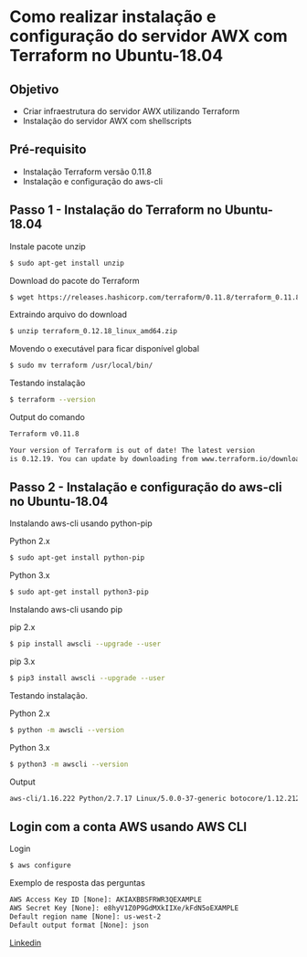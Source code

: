 # Como realizar instalação e configuração do servidor AWX com Terraform no Ubuntu-18.04

Objetivo
---
- Criar infraestrutura do servidor AWX utilizando Terraform
- Instalação do servidor AWX com shellscripts

Pré-requisito
---
- Instalação Terraform versão 0.11.8
- Instalação e configuração do aws-cli 

Passo 1 - Instalação do Terraform no Ubuntu-18.04
---

Instale pacote unzip

```bash
$ sudo apt-get install unzip
```
Download do pacote do Terraform

```bash
$ wget https://releases.hashicorp.com/terraform/0.11.8/terraform_0.11.8_linux_amd64.zip
```
Extraindo arquivo do download

```bash
$ unzip terraform_0.12.18_linux_amd64.zip
```

Movendo o executável para ficar disponível global

```bash
$ sudo mv terraform /usr/local/bin/
```
Testando instalação

```bash
$ terraform --version
```
Output do comando

```html
Terraform v0.11.8

Your version of Terraform is out of date! The latest version
is 0.12.19. You can update by downloading from www.terraform.io/downloads.html
```
Passo 2 - Instalação e configuração do aws-cli no Ubuntu-18.04
---

Instalando aws-cli usando python-pip

Python 2.x
```bash
$ sudo apt-get install python-pip
```

Python 3.x
```bash
$ sudo apt-get install python3-pip
```
Instalando aws-cli usando pip 

pip 2.x

```bash
$ pip install awscli --upgrade --user
```

pip 3.x

```bash
$ pip3 install awscli --upgrade --user
```
Testando instalação.

Python 2.x
```bash
$ python -m awscli --version
```
Python 3.x
```bash
$ python3 -m awscli --version
```
Output
```html
aws-cli/1.16.222 Python/2.7.17 Linux/5.0.0-37-generic botocore/1.12.212
```
Login com a conta AWS usando AWS CLI
---

Login
```bash
$ aws configure
```
Exemplo de resposta das perguntas
```html
AWS Access Key ID [None]: AKIAXBBSFRWR3QEXAMPLE
AWS Secret Key [None]: e8hyV1Z0P9GdMXkIIXe/kFdN5oEXAMPLE
Default region name [None]: us-west-2
Default output format [None]: json
```


<!-- 
No processo de instalação do AWX o clone está sendo direto do Github [AWX Project](https://github.com/ansible/awx).  

Aqui estou apenas fazendo o processo de instalação automatizado. Adicionarei melhorias posteriormente.

Subi um instância **t3.medium** que vai de encontro com a documentação do **AWX Project**.

Este repositório auxilia na seguintes tarefas:

- Criação da infra em um ambiente cloud AWS
- Efetua processo de instalação automatizado do servidor

O processo todo deve dar em torno de 10 á 15 minutos para conclusão. Após a conclusão da construção da infra, ainda há parametrização do ambiente que irá hospedar o servidor **AWX**

Os arquivos de logs da instalação fica dentro da instância em **/var/log/cloud-init-output.log**. 

Para subir o ambiente, é necessário fazer o clone do repositório. Dentro do diretório **terraform-awx-server** execute os seguintes comandos:

```bash
$ rm -rf .terraform/ && terraform fmt && terraform init && terraform validate && terraform plan
```

O **plan** dará um overview dos recursos que serão criados. Depois é só executar **terraform apply** para criar os recursos.

OBS: Neste projeto estou utilizando a versão 0.11.8 do Terraform. Em breve farei uma atualização para versão 0.12. Outro detalhe, é necessário a instalaçao e configuração do aws-cli -->

[Linkedin](https://www.linkedin.com/in/pcmalves/)